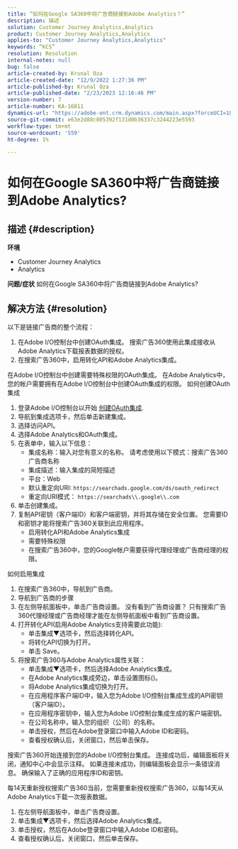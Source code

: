 ```yaml
---
title: “如何在Google SA360中将广告商链接到Adobe Analytics？”
description: 描述
solution: Customer Journey Analytics,Analytics
product: Customer Journey Analytics,Analytics
applies-to: "Customer Journey Analytics,Analytics"
keywords: “KCS”
resolution: Resolution
internal-notes: null
bug: false
article-created-by: Krunal Oza
article-created-date: "12/9/2022 1:27:36 PM"
article-published-by: Krunal Oza
article-published-date: "2/23/2023 12:16:46 PM"
version-number: 7
article-number: KA-16811
dynamics-url: "https://adobe-ent.crm.dynamics.com/main.aspx?forceUCI=1&pagetype=entityrecord&etn=knowledgearticle&id=1c9ce939-c577-ed11-81aa-6045bd006149"
source-git-commit: e63e2d88c805392f131d0b36337c3244223e5593
workflow-type: tm+mt
source-wordcount: '559'
ht-degree: 1%

---
```


# 如何在Google SA360中将广告商链接到Adobe Analytics?

## 描述 {#description}

<b>环境</b>
- Customer Journey Analytics
- Analytics



<b>问题/症状</b>
如何在Google SA360中将广告商链接到Adobe Analytics?


## 解决方法 {#resolution}


以下是链接广告商的整个流程：

1. 在Adobe I/O控制台中创建OAuth集成。 搜索广告360使用此集成接收从Adobe Analytics下载报表数据的授权。
2. 在搜索广告360中，启用转化API和Adobe Analytics集成。


在Adobe I/O控制台中创建需要特殊权限的OAuth集成。 在Adobe Analytics中，您的帐户需要拥有在Adobe I/O控制台中创建OAuth集成的权限。 如何创建OAuth集成

1. 登录Adobe I/O控制台以开始 [创建OAuth集成](https://developer.adobe.com/developer-console/docs/guides/#!AdobeDocs/adobeio-auth/master/AuthenticationOverview/OAuthIntegration.md).
2. 导航到集成选项卡，然后单击新建集成。
3. 选择访问API。
4. 选择Adobe Analytics和OAuth集成。
5. 在表单中，输入以下信息：
   - 集成名称：输入对您有意义的名称。 请考虑使用以下模式：搜索广告360广告商名称
   - 集成描述：输入集成的简短描述
   - 平台：Web
   - 默认重定向URI: `https://searchads.google.com/ds/oauth_redirect`
   - 重定向URI模式： `https://searchads\\.google\\.com`
6. 单击创建集成。
7. 复制API密钥（客户端ID）和客户端密钥，并将其存储在安全位置。 您需要ID和密钥才能将搜索广告360关联到此应用程序。
   - 启用转化API和Adobe Analytics集成
   - 需要特殊权限
   - 在搜索广告360中，您的Google帐户需要获得代理经理或广告商经理的权限。


如何启用集成

1. 在搜索广告360中，导航到广告商。
2. 导航到广告商的步骤
3. 在左侧导航面板中，单击广告商设置。    没有看到广告商设置？ 只有搜索广告360代理经理或广告商经理才能在左侧导航面板中看到广告商设置。
4. 打开转化API(启用Adobe Analytics支持需要此功能):
   - 单击集成▼选项卡，然后选择转化API。
   - 将转化API切换为打开。
   - 单击 Save。
5. 将搜索广告360与Adobe Analytics属性关联：
   - 单击集成▼选项卡，然后选择Adobe Analytics集成。
   - 在Adobe Analytics集成旁边，单击设置图标()。
   - 将Adobe Analytics集成切换为打开。
   - 在应用程序客户端ID中，输入您为Adobe I/O控制台集成生成的API密钥（客户端ID）。
   - 在应用程序密钥中，输入您为Adobe I/O控制台集成生成的客户端密钥。
   - 在公司名称中，输入您的组织（公司）的名称。
   - 单击授权，然后在Adobe登录窗口中输入Adobe ID和密码。
   - 查看授权确认后，关闭窗口，然后单击保存。


搜索广告360开始连接到您的Adobe I/O控制台集成。 连接成功后，编辑面板将关闭，通知中心中会显示注释。 如果连接未成功，则编辑面板会显示一条错误消息。 确保输入了正确的应用程序ID和密钥。

每14天重新授权搜索广告360当前，您需要重新授权搜索广告360，以每14天从Adobe Analytics下载一次报表数据。

1. 在左侧导航面板中，单击广告商设置。
2. 单击集成▼选项卡，然后选择Adobe Analytics集成。
3. 单击授权，然后在Adobe登录窗口中输入Adobe ID和密码。
4. 查看授权确认后，关闭窗口，然后单击保存。

